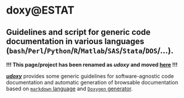 doxy@ESTAT
==========

Guidelines and script for generic code documentation in various languages (`bash`/`Perl`/`Python`/`R`/`Matlab`/`SAS`/`Stata`/`DOS`/...).
---

**!!! This page/project has been renamed as _udoxy_ and moved [here](https://github.com/eurostat//udoxy/) !!!**

[**_udoxy_**](https://eurostat.github.io/udoxy) provides some generic guidelines for software-agnostic code documentation and automatic generation of browsable documentation based on [`markdown` language](https://en.support.wordpress.com/markdown-quick-reference/) and [`Doxygen` generator](http://www.doxygen.org).
